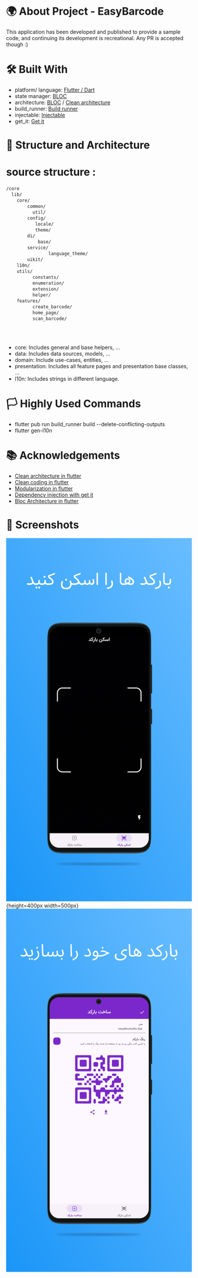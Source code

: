 
# 🌍 About Project - EasyBarcode
This application has been developed and published to provide a sample code, and continuing its development is recreational. Any PR is accepted though :)

# 🛠 Built With
- platform/ language: [Flutter / Dart](https://docs.flutter.dev/)
- state manager: [BLOC](https://bloclibrary.dev/#/)
- architecture: [BLOC](https://medium.com/codechai/architecting-your-flutter-project-bd04e144a8f1) / [Clean architecture](https://blog.cleancoder.com/uncle-bob/2012/08/13/the-clean-architecture.html)
- build_runner: [Build runner](https://pub.dev/packages/build_runner)
- injectable: [Injectable](https://pub.dev/packages/injectable)
- get_it: [Get it](https://pub.dev/packages/get_it)

# 📐 Structure and Architecture

# source structure :
```
/core
  lib/
    core/
        common/
          util/ 
        config/
           locale/
           theme/
        di/
            base/
        service/
                language_theme/
        uikit/    
    l10n/
    utils/
          constants/
          enumeration/
          extension/
          helper/
    features/
          create_barcode/       
          home_page/       
          scan_barcode/
                       
           
                
```

- core: Includes general and base helpers, ...
- data: Includes data sources, models, ...
- domain: Include use-cases, entities, ...
- presentation: Includes all feature pages and presentation base classes, ...
- l10n: Includes strings in different language.


# 🏳 Highly Used Commands
- flutter pub run build_runner build --delete-conflicting-outputs
- flutter gen-l10n


# 📚 Acknowledgements

- [Clean architecture in flutter](https://devmuaz.medium.com/flutter-clean-architecture-series-part-1-d2d4c2e75c47)
- [Clean coding in flutter](https://medium.com/flutter-community/flutter-best-practices-and-tips-7c2782c9ebb5)
- [Modularization in flutter](https://medium.com/flutter-community/mastering-flutter-modularization-in-several-ways-f5bced19101a)
- [Dependency injection with get it](https://pub.dev/packages/get_it)
- [Bloc Architecture in flutter](https://medium.com/codechai/architecting-your-flutter-project-bd04e144a8f1)

# 📱 Screenshots
![sc_1.png](assets%2Fscreenshot%2Fsc_1.png){height=400px width=500px}![sc_2.png](assets%2Fscreenshot%2Fsc_2.png)